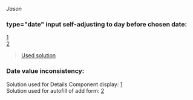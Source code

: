 _Jason_
### type="date" input self-adjusting to day before chosen date:  
[1](https://stackoverflow.com/questions/32972023/setting-the-date-in-date-field-sets-it-with-one-day-before)  
[2](https://stackoverflow.com/questions/7556591/is-the-javascript-date-object-always-one-day-off)
> [Used solution](https://stackoverflow.com/a/61623775/25952288)

### Date value inconsistency:
Solution used for Details Component display: [1](https://developer.mozilla.org/en-US/docs/Web/JavaScript/Reference/Global_Objects/String/slice)  
Solution used for autofill of add form: [2](https://stackoverflow.com/questions/49277112/react-js-how-to-set-a-default-value-for-input-date-type)

### 